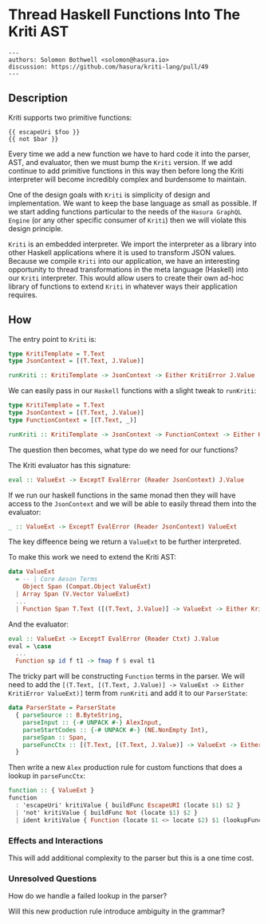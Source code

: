 # Thread Haskell Functions Into The Kriti AST

```
---
authors: Solomon Bothwell <solomon@hasura.io>
discussion: https://github.com/hasura/kriti-lang/pull/49
---
```

## Description


Kriti supports two primitive functions:

```
{{ escapeUri $foo }}
{{ not $bar }}
```

Every time we add a new function we have to hard code it into the
parser, AST, and evaluator, then we must bump the `Kriti` version. If we
add continue to add primitive functions in this way then before long
the Kriti interpreter will become incredibly complex and burdensome to
maintain.

One of the design goals with `Kriti` is simplicity of design and
implementation. We want to keep the base language as small as
possible. If we start adding functions particular to the needs of the
`Hasura GraphQL Engine` (or any other specific consumer of `Kriti`) then
we will violate this design principle.

`Kriti` is an embedded interpreter. We import the interpreter as a
library into other Haskell applications where it is used to transform
JSON values. Because we compile `Kriti` into our application, we have an
interesting opportunity to thread transformations in the meta language
(Haskell) into our `Kriti` interpreter. This would allow users to create
their own ad-hoc library of functions to extend `Kriti` in whatever ways
their application requires.

## How


The entry point to `Kriti` is:

```haskell
type KritiTemplate = T.Text
type JsonContext = [(T.Text, J.Value)]

runKriti :: KritiTemplate -> JsonContext -> Either KritiError J.Value
```

We can easily pass in our `Haskell` functions with a slight tweak to `runKriti`:

```haskell
type KritiTemplate = T.Text
type JsonContext = [(T.Text, J.Value)]
type FunctionContext = [(T.Text, _)]

runKriti :: KritiTemplate -> JsonContext -> FunctionContext -> Either KritiError J.Value
```

The question then becomes, what type do we need for our functions?

The Kriti evaluator has this signature:
```haskell
eval :: ValueExt -> ExceptT EvalError (Reader JsonContext) J.Value
```

If we run our haskell functions in the same monad then they will have
access to the `JsonContext` and we will be able to easily thread them
into the evaluator:

```haskell
_ :: ValueExt -> ExceptT EvalError (Reader JsonContext) ValueExt
```

The key diffeence being we return a `ValueExt` to be further
interpreted.

To make this work we need to extend the Kriti AST:

```haskell
data ValueExt
  = -- | Core Aeson Terms
    Object Span (Compat.Object ValueExt)
  | Array Span (V.Vector ValueExt)
  ...
  | Function Span T.Text ([(T.Text, J.Value)] -> ValueExt -> Either KritiError ValueExt) ValueExt
```

And the evaluator:

```haskell
eval :: ValueExt -> ExceptT EvalError (Reader Ctxt) J.Value
eval = \case
  ...
  Function sp id f t1 -> fmap f $ eval t1
```

The tricky part will be constructing `Function` terms in the
parser. We will need to add the `[(T.Text, [(T.Text, J.Value)] ->
ValueExt -> Either KritiError ValueExt)]` term from `runKriti` and add it to our `ParserState`:

```haskell
data ParserState = ParserState
  { parseSource :: B.ByteString,
    parseInput :: {-# UNPACK #-} AlexInput,
    parseStartCodes :: {-# UNPACK #-} (NE.NonEmpty Int),
    parseSpan :: Span,
	parseFuncCtx :: [(T.Text, [(T.Text, J.Value)] -> ValueExt -> Either KritiError ValueExt)]
  }
```

Then write a new `Alex` production rule for custom functions that does a lookup in `parseFuncCtx`:

```haskell
function :: { ValueExt }
function
  : 'escapeUri' kritiValue { buildFunc EscapeURI (locate $1) $2 }
  | 'not' kritiValue { buildFunc Not (locate $1) $2 }
  | ident kritiValue { Function (locate $1 <> locate $2) $1 (lookupFuncInContext $1) }
```

### Effects and Interactions

This will add additional complexity to the parser but this is a one time cost.

### Unresolved Questions

How do we handle a failed lookup in the parser?

Will this new production rule introduce ambiguity in the grammar?
